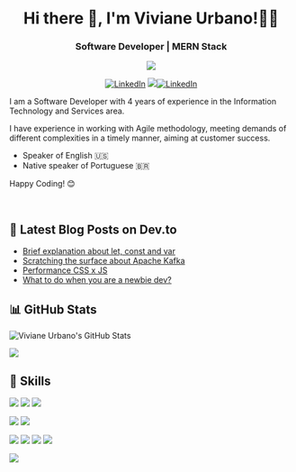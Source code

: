 <h1 align="center">Hi there 👋, I'm <strong>Viviane Urbano!👩‍💻</strong></h1>
<h3 align="center"><b>Software Developer | MERN Stack</b></h3>
<p align="center"> <img
src=https://visitor-badge.glitch.me/badge?page_id=viviurbano.visitor-badge>
</p>

<p align='center'>
  <a href="https://www.linkedin.com/in/viviane-urbano-a940bb14/" target="_blank"><img src="https://img.shields.io/badge/LinkedIn-0077B5?style=for-the-badge&logo=linkedin&logoColor=white" alt="LinkedIn"></a>
  <a href="https://www.hackerrank.com/viviane_urbano1"><img src="https://img.shields.io/badge/-Hackerrank-2EC866?style=for-the-badge&logo=HackerRank&logoColor=white"></a><a href="https://dev.to/viviurbano" target="_blank"><img src="https://img.shields.io/badge/dev.to-0A0A0A?style=for-the-badge&logo=devdotto&logoColor=white" alt="LinkedIn"></a>
</p>

<p>I am a Software Developer with 4 years of experience in the Information Technology and Services area.</p>

<p>I have experience in working with Agile methodology, meeting demands of different complexities in a timely manner, aiming at customer success.</p>

- Speaker of English 🇺🇸
- Native speaker of Portuguese 🇧🇷

<p>Happy Coding! 😊</p>

<br>

## 📝 Latest Blog Posts on Dev.to

<!-- BLOG-POST-LIST:START -->

- [Brief explanation about let, const and var](https://dev.to/viviurbano/brief-explanation-about-let-const-and-var-4adh)
- [Scratching the surface about Apache Kafka](https://dev.to/viviurbano/scratching-the-surface-about-apache-kafka-448l)
- [Performance CSS x JS](https://dev.to/viviurbano/performance-css-x-js-4cjd)
- [What to do when you are a newbie dev?](https://dev.to/viviurbano/what-to-do-when-you-are-a-newbie-dev-3l0b)
<!-- BLOG-POST-LIST:END -->

## 📊 GitHub Stats

<a><img src="https://github-readme-stats.vercel.app/api?username=viviurbano&show_icons=true&count_private=true&theme=chartreuse-dark" alt="Viviane Urbano's GitHub Stats"> </a>

<a><img src="https://github-readme-stats.vercel.app/api/top-langs/?username=viviurbano&hide=html,css&title_color=ffffff&text_color=c9cacc&icon_color=4AB197&bg_color=1A2B34"> </a>

## 💼 Skills

![](https://img.shields.io/badge/HTML-239120?style=for-the-badge&logo=html5&logoColor=white&color=F75420)
![](https://img.shields.io/badge/CSS-239120?&style=for-the-badge&logo=css3&logoColor=white&color=2191EC)
![](https://img.shields.io/badge/JavaScript-F7DF1E?style=for-the-badge&logo=JavaScript&logoColor=white)

![](https://img.shields.io/badge/GitHub-100000?style=for-the-badge&logo=github&logoColor=white&color=A01CF7)
![](https://img.shields.io/badge/-VSCode-000000?style=for-the-badge&logo=visual-studio-code&logoColor=007ACC)

![](https://img.shields.io/badge/MongoDB-4EA94B?style=for-the-badge&logo=mongodb&logoColor=white)
![](https://img.shields.io/badge/Express.js-404D59?style=for-the-badge)
![](https://img.shields.io/badge/React-20232A?style=for-the-badge&logo=react&logoColor=61DAFB)
![](https://img.shields.io/badge/Node.js-43853D?style=for-the-badge&logo=node.js&logoColor=black&color=F7F7F7)

![](https://img.shields.io/badge/Oracle-F80000?style=for-the-badge&logo=Oracle&logoColor=white)

<!---
viviurbano/viviurbano is a ✨ special ✨ repository because its `README.md` (this file) appears on your GitHub profile.
You can click the Preview link to take a look at your changes.
--->
